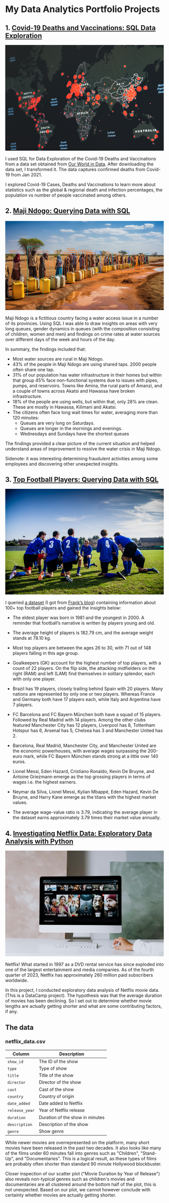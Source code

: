 # My Data Analytics Portfolio Projects

## 1. [Covid-19 Deaths and Vaccinations: SQL Data Exploration](https://github.com/hazelapondi/Data-Analytics-Portfolio-Projects/blob/main/SQL/covid_deaths_and_vaccinations.sql)

![Covid-19 across the globe](https://github.com/hazelapondi/Data-Analytics-Portfolio-Projects/blob/main/img/covid.png)

I used SQL for Data Exploration of the Covid-19 Deaths and Vaccinations from a data set obtained from [Our World in Data](https://ourworldindata.org/covid-deaths "Coronavirus"). After downloading the data set, I transformed it. The data captures confirmed deaths from Covid-19 from Jan 2021. 

I explored Covid-19 Cases, Deaths and Vaccinations to learn more about statistics such as the global & regional death and infection percentages, the population vs number of people vaccinated among others.

## 2. [Maji Ndogo: Querying Data with SQL](https://github.com/hazelapondi/Data-Analytics-Portfolio-Projects/blob/main/SQL/maji_ndogo.sql)

![People queueing for water in Maji Ndogo - 42 Amani Loop, Sokoto](https://github.com/hazelapondi/Data-Analytics-Portfolio-Projects/blob/main/img/maji_ndogo.PNG)

Maji Ndogo is a fictitious country facing a water access issue in a number of its provinces. Using SQL I was able to draw insights on areas with very long queues, gender dynamics in queues (with the composition consisting of children, women and men) and  findings on crime rates at water sources over different days of the week and hours of the day. 

In summary, the findings included that:

* Most water sources are rural in Maji Ndogo.
* 43% of the people in Maji Ndogo are using shared taps. 2000 people often share one tap.
* 31% of our population has water infrastructure in their homes but within that group 45% face non-functional systems due to issues with pipes, pumps, and reservoirs. Towns like Amina, the rural parts of Amanzi, and a couple of towns across Akatsi and Hawassa have broken infrastructure.
* 18% of the people are using wells, but within that, only 28% are clean. These are mostly in Hawassa, Kilimani and Akatsi.
* The citizens often face long wait times for water, averaging more than 120 minutes:
  * Queues are very long on Saturdays.
  * Queues are longer in the mornings and evenings.
  * Wednesdays and Sundays have the shortest queues
    
The findings provided a clear picture of the current situation and helped understand areas of improvement to resolve the water crisis in Maji Ndogo. 

Sidenote: it was interesting determining fraudulent activities among some employees and discovering other unexpected insights.

## 3. [Top Football Players: Querying Data with SQL](https://github.com/hazelapondi/Data-Analytics-Portfolio-Projects/blob/main/SQL/football_players.sql)
![Group of sports players kneeling on a field](https://github.com/hazelapondi/Data-Analytics-Portfolio-Projects/blob/main/img/football_players.png)

I queried [a dataset](https://drive.google.com/file/d/1ZpBC71J-SFbA0tgJjWiNy58QA57YT1I8/view) (I got from [Frank’s blog](https://towardsdatascience.com/9-sql-core-concepts-that-helped-me-get-my-first-data-analyst-job-a582f892276f)) containing information about 100+ top football players and gained the insights below:

* The eldest player was born in 1981 and the youngest in 2000. A reminder that football’s narrative is written by players young and old.

* The average height of players is 182.79 cm, and the average weight stands at 78.10 kg.

* Most top players are between the ages 26 to 30, with 71 out of 148 players falling in this age group.

* Goalkeepers (GK) account for the highest number of top players, with a count of 22 players. On the flip side, the attacking midfielders on the right (RAM) and left (LAM) find themselves in solitary splendor, each with only one player.

* Brazil has 19 players, closely trailing behind Spain with 20 players. Many nations are represented by only one or two players. Whereas France and Germany both have 17 players each, while Italy and Argentina have 7 players.

* FC Barcelona and FC Bayern München both have a squad of 15 players. Followed by Real Madrid with 14 players. Among the other clubs featured Manchester City has 12 players, Liverpool has 8, Tottenham Hotspur has 6, Arsenal has 5, Chelsea has 3 and Manchester United has 2.

* Barcelona, Real Madrid, Manchester City, and Manchester United are the economic powerhouses, with average wages surpassing the 200-euro mark, while FC Bayern München stands strong at a little over 140 euros.

* Lionel Messi, Eden Hazard, Cristiano Ronaldo, Kevin De Bruyne, and Antoine Griezmann emerge as the top grossing players in terms of wages i.e. the highest earners.

* Neymar da Silva, Lionel Messi, Kylian Mbappé, Eden Hazard, Kevin De Bruyne, and Harry Kane emerge as the titans with the highest market values.

* The average wage-value ratio is 3.79, indicating the average player in the dataset earns approximately 3.79 times their market value annually.

## 4. [Investigating Netflix Data: Exploratory Data Analysis with Python](https://github.com/hazelapondi/Data-Analytics-Portfolio-Projects/blob/main/Python/investigating_netflix_movies.py)
![A computer screen showing a selection of movies on Netflix](https://github.com/hazelapondi/Data-Analytics-Portfolio-Projects/blob/main/img/netflix.png)

Netflix! What started in 1997 as a DVD rental service has since exploded into one of the largest entertainment and media companies. As of the fourth quarter of 2023, Netflix has approximately 260 million paid subscribers worldwide.

In this project, I conducted exploratory data analysis of Netflix movie data. (This is a DataCamp project). The hypothesis was that the average duration of movies has been declining. So I set out to determine whether movie lengths are actually getting shorter and what are some contributing factors, if any.

## The data
### **netflix_data.csv**
| Column | Description |
|--------|-------------|
| `show_id` | The ID of the show |
| `type` | Type of show |
| `title` | Title of the show |
| `director` | Director of the show |
| `cast` | Cast of the show |
| `country` | Country of origin |
| `date_added` | Date added to Netflix |
| `release_year` | Year of Netflix release |
| `duration` | Duration of the show in minutes |
| `description` | Description of the show |
| `genre` | Show genre |

While newer movies are overrepresented on the platform, many short movies have been released in the past two decades.
It also looks like many of the films under 60 minutes fall into genres such as "Children", "Stand-Up", and "Documentaries". This is a logical result, as these types of films are probably often shorter than standard 90 minute Hollywood blockbuster.

Closer inspection of our scatter plot ("Movie Duration by Year of Release") also reveals non-typical genres such as children's movies and documentaries are all clustered around the bottom half of the plot, this is not unexpected. Based on our plot, we cannot however conclude with certainty whether movies are actually getting shorter.
